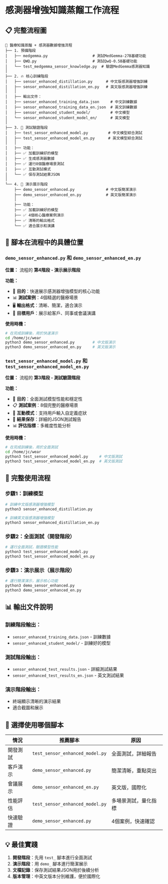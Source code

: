 # 感測器增強知識蒸餾工作流程

## 📋 完整流程圖

```
🏥 醫療知識蒸餾 + 感測器數據增強流程
├── 1. 預備階段
│   ├── medgemma.py                    # 測試MedGemma-27B基礎功能
│   ├── QWQ.py                         # 測試QwQ-0.5B基礎功能
│   └── test_medgemma_sensor_knowledge.py  # 驗證MedGemma感測器知識
│
├── 2. 🔥 核心訓練階段
│   ├── sensor_enhanced_distillation.py      # 中文版感測器增強訓練
│   ├── sensor_enhanced_distillation_en.py   # 英文版感測器增強訓練
│   │
│   ├── 輸出文件：
│   ├── sensor_enhanced_training_data.json     # 中文訓練數據
│   ├── sensor_enhanced_training_data_en.json  # 英文訓練數據
│   ├── sensor_enhanced_student_model/         # 中文模型
│   └── sensor_enhanced_student_model_en/      # 英文模型
│
├── 3. 🧪 測試驗證階段
│   ├── test_sensor_enhanced_model.py         # 中文模型綜合測試
│   ├── test_sensor_enhanced_model_en.py      # 英文模型綜合測試
│   │
│   ├── 功能：
│   ├── ✅ 加載訓練好的模型
│   ├── ✅ 生成感測器數據
│   ├── ✅ 運行8個醫療場景測試
│   ├── ✅ 互動測試模式
│   └── ✅ 保存測試結果JSON
│
└── 4. 🎯 演示展示階段
    ├── demo_sensor_enhanced.py              # 中文版簡潔演示
    ├── demo_sensor_enhanced_en.py           # 英文版簡潔演示
    │
    ├── 功能：
    ├── ✅ 加載訓練好的模型
    ├── ✅ 4個核心醫療案例演示
    ├── ✅ 清晰的輸出格式
    └── ✅ 適合展示和演講
```

## 📍 腳本在流程中的具體位置

### `demo_sensor_enhanced.py` 和 `demo_sensor_enhanced_en.py`
**位置：** 流程的 **第4階段 - 演示展示階段**

**功能：**
- 🎯 **目的**：快速展示感測器增強模型的核心功能
- 📊 **測試案例**：4個精選的醫療場景
- 🖥️ **輸出格式**：清晰、簡潔，適合演示
- 👥 **目標用戶**：展示給客戶、同事或會議演講

**使用時機：**
```bash
# 在完成訓練後，用於快速演示
cd /home/jc/wear
python3 demo_sensor_enhanced.py        # 中文版演示
python3 demo_sensor_enhanced_en.py     # 英文版演示
```

### `test_sensor_enhanced_model.py` 和 `test_sensor_enhanced_model_en.py`
**位置：** 流程的 **第3階段 - 測試驗證階段**

**功能：**
- 🧪 **目的**：全面測試模型性能和穩定性
- 📋 **測試案例**：8個完整的醫療場景
- 🔄 **互動模式**：支持用戶輸入自定義症狀
- 💾 **結果保存**：詳細的JSON測試報告
- 📊 **評估指標**：多維度性能分析

**使用時機：**
```bash
# 在完成訓練後，用於全面測試
cd /home/jc/wear
python3 test_sensor_enhanced_model.py     # 中文版測試
python3 test_sensor_enhanced_model_en.py  # 英文版測試
```

## 🔄 完整使用流程

### 步驟1：訓練模型
```bash
# 訓練中文版感測器增強模型
python3 sensor_enhanced_distillation.py

# 訓練英文版感測器增強模型
python3 sensor_enhanced_distillation_en.py
```

### 步驟2：全面測試（開發階段）
```bash
# 運行全面測試，驗證模型性能
python3 test_sensor_enhanced_model.py
python3 test_sensor_enhanced_model_en.py
```

### 步驟3：演示展示（展示階段）
```bash
# 運行簡潔演示，展示核心功能
python3 demo_sensor_enhanced.py
python3 demo_sensor_enhanced_en.py
```

## 📊 輸出文件說明

### 訓練階段輸出：
- `sensor_enhanced_training_data.json` - 訓練數據
- `sensor_enhanced_student_model/` - 訓練好的模型

### 測試階段輸出：
- `sensor_enhanced_test_results.json` - 詳細測試結果
- `sensor_enhanced_test_results_en.json` - 英文測試結果

### 演示階段輸出：
- 終端顯示清晰的演示結果
- 適合截圖和展示

## 🎯 選擇使用哪個腳本

| 情況 | 推薦腳本 | 原因 |
|------|----------|------|
| 開發測試 | `test_sensor_enhanced_model.py` | 全面測試，詳細報告 |
| 客戶演示 | `demo_sensor_enhanced.py` | 簡潔清晰，重點突出 |
| 會議展示 | `demo_sensor_enhanced_en.py` | 英文版，國際化 |
| 性能評估 | `test_sensor_enhanced_model.py` | 多場景測試，量化指標 |
| 快速驗證 | `demo_sensor_enhanced.py` | 4個案例，快速確認 |

## 💡 最佳實踐

1. **開發階段**：先用 `test_` 腳本進行全面測試
2. **演示階段**：用 `demo_` 腳本進行簡潔展示
3. **文檔記錄**：保存測試結果JSON用於後續分析
4. **版本管理**：中英文版本分別維護，便於國際化 